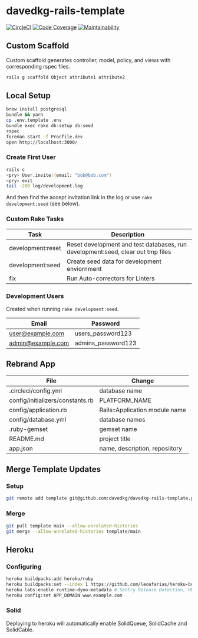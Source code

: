# davedkg-rails-template

[![CircleCI](https://circleci.com/gh/davedkg/davedkg-rails-template/tree/main.svg?style=shield)](https://circleci.com/gh/davedkg/davedkg-rails-template/tree/main)
[![Code Coverage](https://qlty.sh/badges/fa3e0917-38ae-4cee-ba29-d9ecb33d3d46/test_coverage.svg)](https://qlty.sh/gh/davedkg/projects/davedkg-rails-template)
[![Maintainability](https://qlty.sh/badges/fa3e0917-38ae-4cee-ba29-d9ecb33d3d46/maintainability.svg)](https://qlty.sh/gh/davedkg/projects/davedkg-rails-template)

## Custom Scaffold

Custom scaffold generates controller, model, policy, and views with corresponding rspec files.

```bash
rails g scaffold Object attribute1 attribute2
```

## Local Setup

```bash
brew install postgresql
bundle && yarn
cp .env.template .env
bundle exec rake db:setup db:seed
rspec
foreman start -f Procfile.dev
open http://localhost:3000/
```

### Create First User

```bash
rails c
<pry> User.invite!(email: "bob@bob.com")
<pry> exit
tail -200 log/development.log
```

And then find the accept invitation link in the log or use ```rake development:seed``` (see below).

### Custom Rake Tasks

| Task | Description |
| --- | --- |
| development:reset | Reset development and test databases, run development:seed, clear out tmp files |
| development:seed | Create seed data for development enviornment |
| fix | Run Auto-correctors for Linters |

### Development Users

Created when running ```rake development:seed```.

| Email | Password |
| --- | --- |
| user@example.com | users_password123 |
| admin@example.com | admins_password123 |

## Rebrand App

| File | Change |
| --- | --- |
| .circleci/config.yml | database name |
| config/initializers/constants.rb | PLATFORM_NAME |
| config/application.rb | Rails::Application module name |
| config/database.yml | database names |
| .ruby-gemset | gemset name |
| README.md | project title |
| app.json | name, description, reposiitory |

## Merge Template Updates

### Setup

```bash
git remote add template git@github.com:davedkg/davedkg-rails-template.git
```

### Merge

```bash
git pull template main --allow-unrelated-histories
git merge --allow-unrelated-histories template/main
```

## Heroku

### Configuring

```bash
heroku buildpacks:add heroku/ruby
heroku buildpacks:set --index 1 https://github.com/leoafarias/heroku-buildpack-node-modules-cleanup
heroku labs:enable runtime-dyno-metadata # Sentry Release Detection, HEROKU_APP_NAME
heroku config:set APP_DOMAIN www.example.com
```

### Solid

Deploying to heroku will automatically enable SolidQueue, SolidCache and SolidCable.
